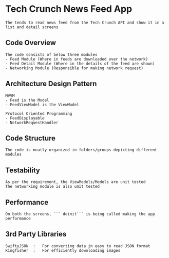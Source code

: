 # Tech Crunch News Feed App

    The tends to read news feed from the Tech Crunch API and show it in a list and detail screens



## Code Overview

    The code consists of below three modules
    - Feed Module (Where in feeds are downloaded over the network)
    - Feed Detail Module (Where in the details of the feed are shown)
    - Networking Module (Responsible for making network request)



## Architecture Design Pattern

    MVVM 
    - Feed is the Model
    - FeedViewModel is the ViewModel
    
    Protocol Oriented Programming
    - FeedDisplayable
    - NetworkRequestHandler


## Code Structure

    The code is neatly organized in folders/groups depicting different modules


## Testability

    As per the requirement, the ViewModels/Models are unit tested
    The networking module is also unit tested


## Performance

    On both the screens, ``` deinit``` is being called making the app performance


## 3rd Party Libraries

    SwiftyJSON  :   For converting data in easy to read JSON format
    Kingfisher  :   For efficiently downloading images
    
